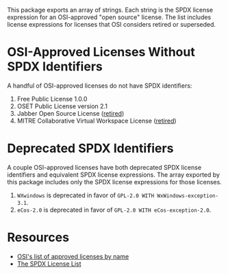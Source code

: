 This package exports an array of strings. Each string is the SPDX license expression for an OSI-approved "open source" license. The list includes license expressions for licenses that OSI considers retired or superseded.

# OSI-Approved Licenses Without SPDX Identifiers

A handful of OSI-approved licenses do not have SPDX identifiers:

1. Free Public License 1.0.0
2. OSET Public License version 2.1
3. Jabber Open Source License ([retired][retired])
4. MITRE Collaborative Virtual Workspace License ([retired][retired])

# Deprecated SPDX Identifiers

A couple OSI-approved licenses have both deprecated SPDX license identifiers and equivalent SPDX license expressions. The array exported by this package includes only the SPDX license expressions for those licenses.

1. `WXwindows` is deprecated in favor of `GPL-2.0 WITH WxWindows-exception-3.1`.
2. `eCos-2.0` is deprecated in favor of `GPL-2.0 WITH eCos-exception-2.0`.

# Resources

- [OSI's list of approved licenses by name](https://opensource.org/licenses/alphabetical)
- [The SPDX License List](https://spdx.org/licenses/)

[retired]: https://opensource.org/licenses/do-not-use

